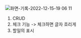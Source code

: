 ![화면-기록-2022-12-15-19 06 11](https://user-images.githubusercontent.com/111180375/207882579-f0a75f9d-b545-414f-8285-c1d5bf94867c.gif)

1. CRUD
2. 체크 기능 -> 체크하면 글자 흐리게
3. 할일의  표시
